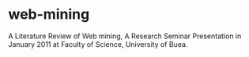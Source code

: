 # web-mining
A Literature Review of Web mining,
A Research Seminar Presentation in January 2011 at Faculty of Science, University of Buea.
